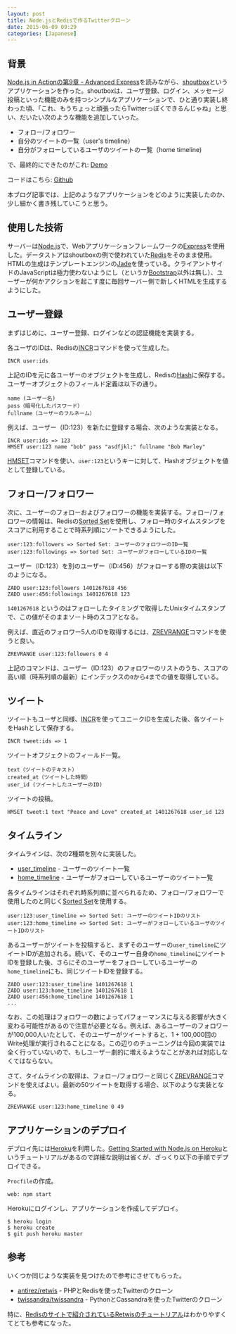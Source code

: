 ```yaml
---
layout: post
title: Node.jsとRedisで作るTwitterクローン
date: 2015-06-09 09:29
categories: [Japanese]
---
```


## 背景

[Node.js in Actionの第9章 - Advanced Express](http://www.manning.com/cantelon/)を読みながら、[shoutbox](http://en.wikipedia.org/wiki/Shoutbox)というアプリケーションを作った。shoutboxは、ユーザ登録、ログイン、メッセージ投稿といった機能のみを持つシンプルなアプリケーションで、ひと通り実装し終わった頃、「これ、もうちょっと頑張ったらTwitterっぽくできるんじゃね」と思い、だいたい次のような機能を追加していった。

- フォロー/フォロワー
- 自分のツイートの一覧（user's timeline）
- 自分がフォローしているユーザのツイートの一覧（home timeline)

で、最終的にできたのがこれ: [Demo](https://twitterlikeapp.herokuapp.com/)

コードはこちら: [Github](https://github.com/tatsuyaoiw/twitter)

本ブログ記事では、上記のようなアプリケーションをどのように実装したのか、少し細かく書き残していこうと思う。

## 使用した技術

サーバーは[Node.js](https://nodejs.org/)で、Webアプリケーションフレームワークの[Express](http://expressjs.com/)を使用した。データストアはshoutboxの例で使われていた[Redis](http://redis.io/)をそのまま使用。HTMLの生成はテンプレートエンジンの[Jade](http://jade-lang.com/)を使っている。クライアントサイドのJavaScriptは極力使わないようにし（というか[Bootstrap](http://getbootstrap.com/)以外は無し）、ユーザーが何かアクションを起こす度に毎回サーバー側で新しくHTMLを生成するようにした。

## ユーザー登録

まずはじめに、ユーザー登録、ログインなどの認証機能を実装する。

各ユーザのIDは、Redisの[INCR](http://redis.io/commands/INCR)コマンドを使って生成した。

```
INCR user:ids
```

上記のIDを元に各ユーザーのオブジェクトを生成し、Redisの[Hash](http://redis.io/topics/data-types)に保存する。ユーザーオブジェクトのフィールド定義は以下の通り。

```
name (ユーザー名)
pass（暗号化したパスワード）
fullname（ユーザーのフルネーム）
```

例えば、ユーザー（ID:123）を新たに登録する場合、次のような実装となる。

```
INCR user:ids => 123
HMSET user:123 name "bob" pass "asdfjkl;" fullname "Bob Marley"
```

[HMSET](http://redis.io/commands/hmset)コマンドを使い、`user:123`というキーに対して、Hashオブジェクトを値として登録している。

## フォロー/フォロワー

次に、ユーザーのフォローおよびフォロワーの機能を実装する。フォロー/フォロワーの情報は、Redisの[Sorted Set](http://redis.io/topics/data-types)を使用し、フォロー時のタイムスタンプをスコアに利用することで時系列順にソートできるようにした。

```
user:123:followers => Sorted Set: ユーザーのフォロワーのID一覧
user:123:followings => Sorted Set: ユーザーがフォローしているIDの一覧
```

ユーザー（ID:123）を別のユーザー（ID:456）がフォローする際の実装は以下のようになる。

```
ZADD user:123:followers 1401267618 456
ZADD user:456:followings 1401267618 123
```

`1401267618` というのはフォローしたタイミングで取得したUnixタイムスタンプで、この値がそのままソート時のスコアとなる。

例えば、直近のフォロワー5人のIDを取得するには、[ZREVRANGE](http://redis.io/commands/zrevrange)コマンドを使うと良い。

```
ZREVRANGE user:123:followers 0 4
```

上記のコマンドは、ユーザー（ID:123）のフォロワーのリストのうち、スコアの高い順（時系列順の最新）にインデックスの`0`から`4`までの値を取得している。

## ツイート

ツイートもユーザと同様、[INCR](http://redis.io/commands/INCR)を使ってユニークIDを生成した後、各ツイートをHashとして保存する。

```
INCR tweet:ids => 1
```

ツイートオフジェクトのフィールド一覧。

```
text（ツイートのテキスト）
created_at（ツイートした時間）
user_id (ツイートしたユーザーのID)
```

ツイートの投稿。

```
HMSET tweet:1 text "Peace and Love" created_at 1401267618 user_id 123
```

## タイムライン

タイムラインは、次の2種類を別々に実装した。

- [user_timeline](https://dev.twitter.com/rest/reference/get/statuses/user_timeline) - ユーザーのツイート一覧
- [home_timeline](https://dev.twitter.com/rest/reference/get/statuses/home_timeline) - ユーザーがフォローしているユーザーのツイート一覧

各タイムラインはそれぞれ時系列順に並べられるため、フォロー/フォロワーで使用したのと同じく[Sorted Set](http://redis.io/topics/data-types)を使用する。

```
user:123:user_timeline => Sorted Set: ユーザーのツイートIDのリスト
user:123:home_timeline => Sorted Set: ユーザーがフォローしているユーザのツイートIDのリスト
```

あるユーザーがツイートを投稿すると、まずそのユーザーの`user_timeline`にツイートIDが追加される。続いて、そのユーザー自身の`home_timeline`にツイートIDを登録した後、さらにそのユーザーをフォローしているユーザーの`home_timeline`にも、同じツイートIDを登録する。

```
ZADD user:123:user_timeline 1401267618 1
ZADD user:123:home_timeline 1401267618 1
ZADD user:456:home_timeline 1401267618 1
...
```

なお、この処理はフォロワーの数によってパフォーマンスに与える影響が大きく変わる可能性があるので注意が必要となる。例えば、あるユーザーのフォロワーが100,000人いたとして、そのユーザーがツイートすると、1 + 100,000回のWrite処理が実行されることになる。この辺りのチューニングは今回の実装では全く行っていないので、もしユーザー劇的に増えるようなことがあれば対応しなくてはならない。

さて、タイムラインの取得は、フォロー/フォロワーと同じく[ZREVRANGE](http://redis.io/commands/zrevrange)コマンドを使えばよい。最新の50ツイートを取得する場合、以下のような実装となる。

```
ZREVRANGE user:123:home_timeline 0 49
```

## アプリケーションのデプロイ

デプロイ先には[Heroku](https://www.heroku.com/)を利用した。[Getting Started with Node.js on Heroku](https://devcenter.heroku.com/articles/getting-started-with-nodejs#introduction)というチュートリアルがあるので詳細な説明は省くが、ざっくり以下の手順でデプロイできる。

`Procfile`の作成。

```
web: npm start
```

Herokuにログインし、アプリケーションを作成してデプロイ。

```
$ heroku login
$ heroku create
$ git push heroku master
```

## 参考

いくつか同じような実装を見つけたので参考にさせてもらった。

- [antirez/retwis](https://github.com/antirez/retwis) - PHPとRedisを使ったTwitterのクローン
- [twissandra/twissandra](https://github.com/twissandra/twissandra) - PythonとCassandraを使ったTwitterのクローン

特に、[Redisのサイトで紹介されているRetwisのチュートリアル](http://redis.io/topics/twitter-clone)はわかりやすくてとても参考になった。
